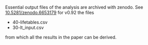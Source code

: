 Essential output files of the analysis are archived with zenodo. See [10.5281/zenodo.6653179](https://zenodo.org/record/6653179) for v0.92 the files

- 40-lifetables.csv
- 30-lt_input.csv

from which all the results in the paper can be derived.

